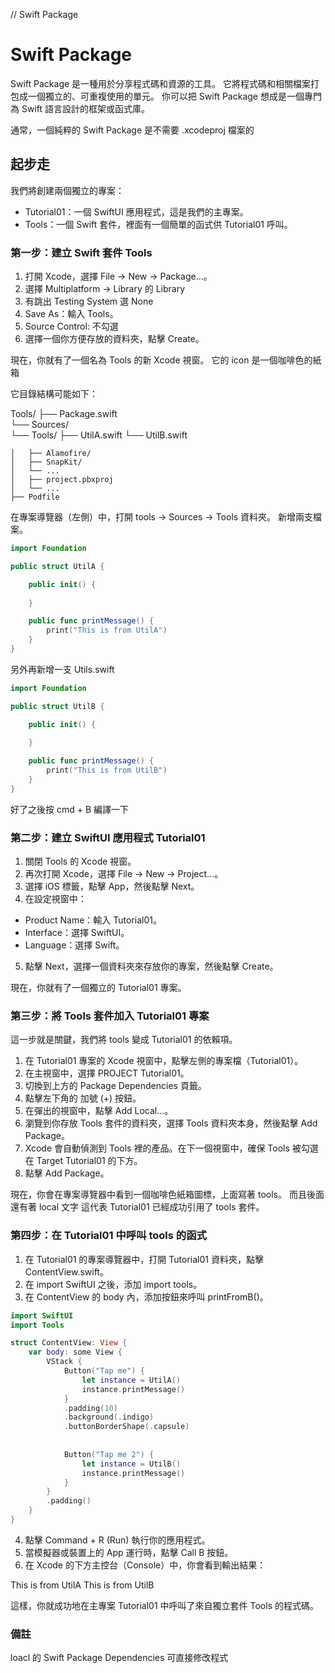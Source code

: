 // Swift Package

# Swift Package

Swift Package 是一種用於分享程式碼和資源的工具。
它將程式碼和相關檔案打包成一個獨立的、可重複使用的單元。
你可以把 Swift Package 想成是一個專門為 Swift 語言設計的框架或函式庫。

通常，一個純粹的 Swift Package 是不需要 .xcodeproj 檔案的

## 起步走

我們將創建兩個獨立的專案：
 - Tutorial01：一個 SwiftUI 應用程式，這是我們的主專案。
 - Tools：一個 Swift 套件，裡面有一個簡單的函式供 Tutorial01 呼叫。

### 第一步：建立 Swift 套件 Tools

1. 打開 Xcode，選擇 File -> New -> Package...。
2. 選擇 Multiplatform -> Library 的 Library
3. 有跳出 Testing System 選 None
4. Save As：輸入 Tools。
5. Source Control: 不勾選
6. 選擇一個你方便存放的資料夾，點擊 Create。

現在，你就有了一個名為 Tools 的新 Xcode 視窗。
它的 icon 是一個咖啡色的紙箱

它目錄結構可能如下：

Tools/
├── Package.swift         
└── Sources/          
    └── Tools/
        ├── UtilA.swift
        └── UtilB.swift


```範例複製用                
│   ├── Alamofire/
│   ├── SnapKit/
│   └── ...
│   ├── project.pbxproj
│   └── ...
├── Podfile 
```

在專案導覽器（左側）中，打開 tools -> Sources -> Tools 資料夾。
新增兩支檔案。

```swift
import Foundation

public struct UtilA {

    public init() {
        
    }

    public func printMessage() {
        print("This is from UtilA")
    }
}
```

另外再新增一支 Utils.swift
```swift
import Foundation

public struct UtilB {

    public init() {
        
    }

    public func printMessage() {
        print("This is from UtilB")
    }
}
```

好了之後按 cmd + B 編譯一下



### 第二步：建立 SwiftUI 應用程式 Tutorial01

1. 關閉 Tools 的 Xcode 視窗。
2. 再次打開 Xcode，選擇 File -> New -> Project...。
3. 選擇 iOS 標籤，點擊 App，然後點擊 Next。
4. 在設定視窗中：
  - Product Name：輸入 Tutorial01。
  - Interface：選擇 SwiftUI。
  - Language：選擇 Swift。
5. 點擊 Next，選擇一個資料夾來存放你的專案，然後點擊 Create。

現在，你就有了一個獨立的 Tutorial01 專案。


### 第三步：將 Tools 套件加入 Tutorial01 專案

這一步就是關鍵，我們將 tools 變成 Tutorial01 的依賴項。

1. 在 Tutorial01 專案的 Xcode 視窗中，點擊左側的專案檔（Tutorial01）。
2. 在主視窗中，選擇 PROJECT Tutorial01。
3. 切換到上方的 Package Dependencies 頁籤。
4. 點擊左下角的 加號 (+) 按鈕。
5. 在彈出的視窗中，點擊 Add Local...。
6. 瀏覽到你存放 Tools 套件的資料夾，選擇 Tools 資料夾本身，然後點擊 Add Package。
7. Xcode 會自動偵測到 Tools 裡的產品。在下一個視窗中，確保 Tools 被勾選在 Target Tutorial01 的下方。
8. 點擊 Add Package。

現在，你會在專案導覽器中看到一個咖啡色紙箱圖標，上面寫著 tools。
而且後面還有著 local 文字
這代表 Tutorial01 已經成功引用了 tools 套件。


### 第四步：在 Tutorial01 中呼叫 tools 的函式

1. 在 Tutorial01 的專案導覽器中，打開 Tutorial01 資料夾，點擊 ContentView.swift。
2. 在 import SwiftUI 之後，添加 import tools。
3. 在 ContentView 的 body 內，添加按鈕來呼叫 printFromB()。

```Swift
import SwiftUI
import Tools

struct ContentView: View {
    var body: some View {
        VStack {
            Button("Tap me") {
                let instance = UtilA()
                instance.printMessage()
            }
            .padding(10)
            .background(.indigo)
            .buttonBorderShape(.capsule)
            
            
            Button("Tap me 2") {
                let instance = UtilB()
                instance.printMessage()
            }
        }
        .padding()       
    }
}
```

4. 點擊 Command + R (Run) 執行你的應用程式。
5. 當模擬器或裝置上的 App 運行時，點擊 Call B 按鈕。
6. 在 Xcode 的下方主控台（Console）中，你會看到輸出結果：

This is from UtilA
This is from UtilB

這樣，你就成功地在主專案 Tutorial01 中呼叫了來自獨立套件 Tools 的程式碼。

### 備註

loacl 的 Swift Package Dependencies 可直接修改程式
